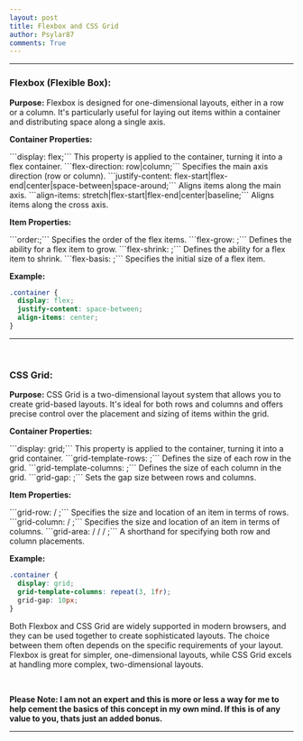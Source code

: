 ```yaml
---
layout: post
title: Flexbox and CSS Grid
author: Psylar87
comments: True
---
```


<hr>

<h3><strong>Flexbox (Flexible Box):</strong></h3>

<b>Purpose:</b>  Flexbox is designed for one-dimensional layouts, either in a row or a column. It's particularly useful for laying out items within a container and distributing space along a single axis. 

<p>
<b>Container Properties:</b> 
</p>
```display: flex;``` This property is applied to the container, turning it into a flex container.
```flex-direction: row|column;``` Specifies the main axis direction (row or column).
```justify-content: flex-start|flex-end|center|space-between|space-around;``` Aligns items along the main axis.
```align-items: stretch|flex-start|flex-end|center|baseline;``` Aligns items along the cross axis.

<p>
<b>Item Properties:</b>
</p>
```order:<integer>;``` Specifies the order of the flex items.
```flex-grow: <number>;``` Defines the ability for a flex item to grow.
```flex-shrink: <number>;``` Defines the ability for a flex item to shrink.
```flex-basis: <length|auto>;``` Specifies the initial size of a flex item.

<b>Example:</b>

```css
.container {
  display: flex;
  justify-content: space-between;
  align-items: center;
}
```
<hr>
<br>

<h3><strong>CSS Grid:</strong></h3>

<b>Purpose:</b> CSS Grid is a two-dimensional layout system that allows you to create grid-based layouts. It's ideal for both rows and columns and offers precise control over the placement and sizing of items within the grid.

<p>
<b>Container Properties:</b>
</p>
```display: grid;``` This property is applied to the container, turning it into a grid container.
```grid-template-rows: <track-size>;``` Defines the size of each row in the grid.
```grid-template-columns: <track-size>;``` Defines the size of each column in the grid.
```grid-gap: <row-gap> <column-gap>;``` Sets the gap size between rows and columns.

<p>
<b>Item Properties:</b>
</p>
```grid-row: <start-line> / <end-line>;``` Specifies the size and location of an item in terms of rows.
```grid-column: <start-line> / <end-line>;``` Specifies the size and location of an item in terms of columns.
```grid-area: <row-start> / <column-start> / <row-end> / <column-end>;``` A shorthand for specifying both row and column placements.

<b>Example:</b>

```css
.container {
  display: grid;
  grid-template-columns: repeat(3, 1fr);
  grid-gap: 10px;
}
```

Both Flexbox and CSS Grid are widely supported in modern browsers, and they can be used together to create sophisticated layouts. The choice between them often depends on the specific requirements of your layout. Flexbox is great for simpler, one-dimensional layouts, while CSS Grid excels at handling more complex, two-dimensional layouts.

<br>
<p>
<strong>Please Note: I am not an expert and this is more or less a way for me to help cement the basics of this concept in my own mind. If this is of any value to you, thats just an added bonus.</strong>
</p>

<hr>